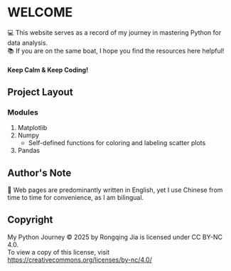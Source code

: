 # WELCOME

💻 This website serves as a record of my journey in mastering Python for data analysis.    
📚 If you are on the same boat, I hope you find the resources here helpful!

#### Keep Calm & Keep Coding!       

## Project Layout
### Modules
1. Matplotlib
2. Numpy
    - Self-defined functions for coloring and labeling scatter plots
3. Pandas

## Author's Note
📝 Web pages are predominantly written in English, yet I use Chinese from time to time for convenience, as I am bilingual.   

## Copyright
My Python Journey © 2025 by Rongqing Jia is licensed under CC BY-NC 4.0.    
To view a copy of this license, visit https://creativecommons.org/licenses/by-nc/4.0/
